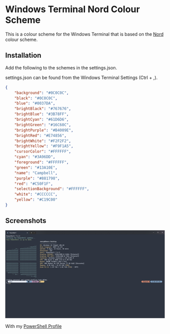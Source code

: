 # Windows Terminal Nord Colour Scheme

This is a colour scheme for the Windows Terminal that is based on the [Nord](https://www.nordtheme.com/) colour scheme.

## Installation

Add the following to the schemes in the settings.json.

settings.json can be found from the Windows Terminal Settings (Ctrl + ,).

```json
{
    "background": "#0C0C0C",
    "black": "#0C0C0C",
    "blue": "#0037DA",
    "brightBlack": "#767676",
    "brightBlue": "#3B78FF",
    "brightCyan": "#61D6D6",
    "brightGreen": "#16C60C",
    "brightPurple": "#B4009E",
    "brightRed": "#E74856",
    "brightWhite": "#F2F2F2",
    "brightYellow": "#F9F1A5",
    "cursorColor": "#FFFFFF",
    "cyan": "#3A96DD",
    "foreground": "#FFFFFF",
    "green": "#13A10E",
    "name": "Campbell",
    "purple": "#881798",
    "red": "#C50F1F",
    "selectionBackground": "#FFFFFF",
    "white": "#CCCCCC",
    "yellow": "#C19C00"
}
```

## Screenshots

![Screenshot 1](screenshots/screenshot1.png)

With my [PowerShell Profile](https://github.com/owen-3456/powershell-profile)